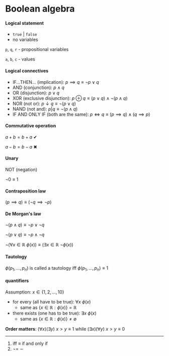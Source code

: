 # Boolean algebra

#### Logical statement

- `true` | `false`
- no variables

`p`, `q`, `r` - propositional variables

`a`, `b`, `c` - values

#### Logical connectives

- IF...THEN... (implication): $p \implies q \equiv \neg p \lor q$
- AND (conjunction): $p \land q$
- OR (disjunction): $p \lor q$
- XOR (exclusive disjunction): $p \oplus q \equiv (p \lor q) \land \neg (p \land q)$
- NOR (not or): $p \downarrow q \equiv \neg (p \lor q)$
- NAND (not and): $p | q \equiv \neg (p \land q)$
- IF AND ONLY IF (both are the same): $p \iff q \equiv (p \implies q) \land (q \implies p)$

#### Commutative operation

$a + b = b + a$ ✔

$a - b = b - a$ ✖

#### Unary

NOT (negation)

$\neg0 \equiv 1$

#### Contraposition law

$(p \implies q) \equiv (\neg q \implies \neg p)$

#### De Morgan's law

$\neg(p \land q) \equiv \neg p \lor \neg q$

$\neg(p \lor q) \equiv \neg p \land \neg q$

$\neg(\forall x \in \mathbb{R}\ \phi(x)) \equiv (\exists x \in \mathbb{R}\ \neg\phi(x))$

#### Tautology

$\phi(p_1, ...,p_n)$ is called a tautology iff $\phi(p_1, ...,p_n) \equiv 1$

#### quantifiers

Assumption: $x \in \{ 1, 2, ..., 10 \}$

- for every (all have to be true): $\forall x\ \phi(x)$
  - same as $\{x \in \mathbb{R}: \phi(x)\} = \mathbb{R}$
- there exists (one has to be true): $\exists x\ \phi(x)$
  - same as $\{x \in \mathbb{R}: \phi(x)\} \ne \emptyset$

**Order matters**: $(\forall x)(\exists y)\ x > y \equiv 1$ while $(\exists x)(\forall y)\ x > y \equiv 0$

---

1. iff $\equiv$ if and only if
2. $\neg =\ \sim$
